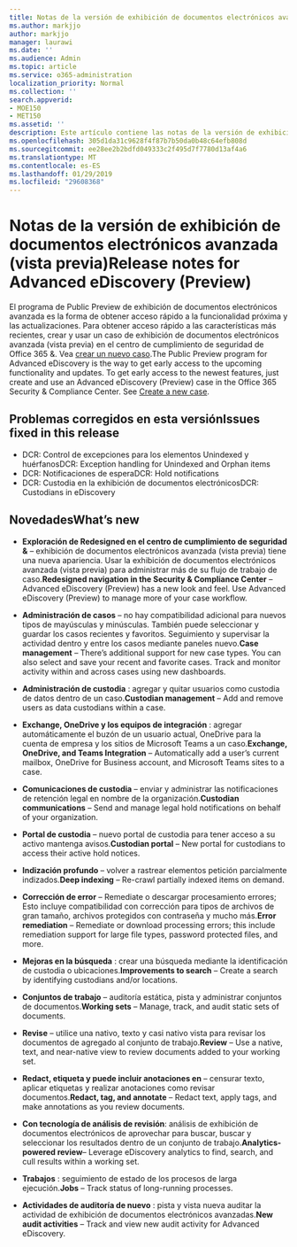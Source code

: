 ```yaml
---
title: Notas de la versión de exhibición de documentos electrónicos avanzada (vista previa)
ms.author: markjjo
author: markjjo
manager: laurawi
ms.date: ''
ms.audience: Admin
ms.topic: article
ms.service: o365-administration
localization_priority: Normal
ms.collection: ''
search.appverid:
- MOE150
- MET150
ms.assetid: ''
description: Este artículo contiene las notas de la versión de exhibición de documentos electrónicos avanzada (vista previa).
ms.openlocfilehash: 305d1da31c9628f4f87b7b50da0b48c64efb808d
ms.sourcegitcommit: ee28ee2b2bdfd049333c2f495d7f7780d13af4a6
ms.translationtype: MT
ms.contentlocale: es-ES
ms.lasthandoff: 01/29/2019
ms.locfileid: "29608368"
---
```

# <a name="release-notes-for-advanced-ediscovery-preview"></a><span data-ttu-id="40439-103">Notas de la versión de exhibición de documentos electrónicos avanzada (vista previa)</span><span class="sxs-lookup"><span data-stu-id="40439-103">Release notes for Advanced eDiscovery (Preview)</span></span>

<span data-ttu-id="40439-p101">El programa de Public Preview de exhibición de documentos electrónicos avanzada es la forma de obtener acceso rápido a la funcionalidad próxima y las actualizaciones. Para obtener acceso rápido a las características más recientes, crear y usar un caso de exhibición de documentos electrónicos avanzada (vista previa) en el centro de cumplimiento de seguridad de Office 365 &. Vea [crear un nuevo caso](create-new-ediscovery-case.md).</span><span class="sxs-lookup"><span data-stu-id="40439-p101">The Public Preview program for Advanced eDiscovery is the way to get early access to the upcoming functionality and updates. To get early access to the newest features, just create and use an Advanced eDiscovery (Preview) case in the Office 365 Security & Compliance Center. See [Create a new case](create-new-ediscovery-case.md).</span></span>

## <a name="issues-fixed-in-this-release"></a><span data-ttu-id="40439-107">Problemas corregidos en esta versión</span><span class="sxs-lookup"><span data-stu-id="40439-107">Issues fixed in this release</span></span>

- <span data-ttu-id="40439-108">DCR: Control de excepciones para los elementos Unindexed y huérfanos</span><span class="sxs-lookup"><span data-stu-id="40439-108">DCR: Exception handling for Unindexed and Orphan items</span></span>
- <span data-ttu-id="40439-109">DCR: Notificaciones de espera</span><span class="sxs-lookup"><span data-stu-id="40439-109">DCR: Hold notifications</span></span>
- <span data-ttu-id="40439-110">DCR: Custodia en la exhibición de documentos electrónicos</span><span class="sxs-lookup"><span data-stu-id="40439-110">DCR: Custodians in eDiscovery</span></span>

## <a name="whats-new"></a><span data-ttu-id="40439-111">Novedades</span><span class="sxs-lookup"><span data-stu-id="40439-111">What’s new</span></span>

- <span data-ttu-id="40439-p102">**Exploración de Redesigned en el centro de cumplimiento de seguridad &** – exhibición de documentos electrónicos avanzada (vista previa) tiene una nueva apariencia. Usar la exhibición de documentos electrónicos avanzada (vista previa) para administrar más de su flujo de trabajo de caso.</span><span class="sxs-lookup"><span data-stu-id="40439-p102">**Redesigned navigation in the Security & Compliance Center** – Advanced eDiscovery (Preview) has a new look and feel. Use Advanced eDiscovery (Preview) to manage more of your case workflow.</span></span>

- <span data-ttu-id="40439-p103">**Administración de casos** – no hay compatibilidad adicional para nuevos tipos de mayúsculas y minúsculas. También puede seleccionar y guardar los casos recientes y favoritos. Seguimiento y supervisar la actividad dentro y entre los casos mediante paneles nuevo.</span><span class="sxs-lookup"><span data-stu-id="40439-p103">**Case management** – There’s additional support for new case types. You can also select and save your recent and favorite cases. Track and monitor activity within and across cases using new dashboards.</span></span>

- <span data-ttu-id="40439-117">**Administración de custodia** : agregar y quitar usuarios como custodia de datos dentro de un caso.</span><span class="sxs-lookup"><span data-stu-id="40439-117">**Custodian management** – Add and remove users as data custodians within a case.</span></span>

- <span data-ttu-id="40439-118">**Exchange, OneDrive y los equipos de integración** : agregar automáticamente el buzón de un usuario actual, OneDrive para la cuenta de empresa y los sitios de Microsoft Teams a un caso.</span><span class="sxs-lookup"><span data-stu-id="40439-118">**Exchange, OneDrive, and Teams Integration** – Automatically add a user’s current mailbox, OneDrive for Business account, and Microsoft Teams sites to a case.</span></span> 

- <span data-ttu-id="40439-119">**Comunicaciones de custodia** – enviar y administrar las notificaciones de retención legal en nombre de la organización.</span><span class="sxs-lookup"><span data-stu-id="40439-119">**Custodian communications** – Send and manage legal hold notifications on behalf of your organization.</span></span>

- <span data-ttu-id="40439-120">**Portal de custodia** – nuevo portal de custodia para tener acceso a su activo mantenga avisos.</span><span class="sxs-lookup"><span data-stu-id="40439-120">**Custodian portal** – New portal for custodians to access their active hold notices.</span></span>

- <span data-ttu-id="40439-121">**Indización profundo** – volver a rastrear elementos petición parcialmente indizados.</span><span class="sxs-lookup"><span data-stu-id="40439-121">**Deep indexing** – Re-crawl partially indexed items on demand.</span></span>

- <span data-ttu-id="40439-122">**Corrección de error** – Remediate o descargar procesamiento errores; Esto incluye compatibilidad con corrección para tipos de archivos de gran tamaño, archivos protegidos con contraseña y mucho más.</span><span class="sxs-lookup"><span data-stu-id="40439-122">**Error remediation** – Remediate or download processing errors; this include remediation support for large file types, password protected files, and more.</span></span> 

- <span data-ttu-id="40439-123">**Mejoras en la búsqueda** : crear una búsqueda mediante la identificación de custodia o ubicaciones.</span><span class="sxs-lookup"><span data-stu-id="40439-123">**Improvements to search** – Create a search by identifying custodians and/or locations.</span></span>

- <span data-ttu-id="40439-124">**Conjuntos de trabajo** – auditoría estática, pista y administrar conjuntos de documentos.</span><span class="sxs-lookup"><span data-stu-id="40439-124">**Working sets** – Manage, track, and audit static sets of documents.</span></span>

- <span data-ttu-id="40439-125">**Revise** – utilice una nativo, texto y casi nativo vista para revisar los documentos de agregado al conjunto de trabajo.</span><span class="sxs-lookup"><span data-stu-id="40439-125">**Review** – Use a native, text, and near-native view to review documents added to your working set.</span></span>

- <span data-ttu-id="40439-126">**Redact, etiqueta y puede incluir anotaciones en** – censurar texto, aplicar etiquetas y realizar anotaciones como revisar documentos.</span><span class="sxs-lookup"><span data-stu-id="40439-126">**Redact, tag, and annotate** – Redact text, apply tags, and make annotations as you review documents.</span></span>
  
- <span data-ttu-id="40439-127">**Con tecnología de análisis de revisión**: análisis de exhibición de documentos electrónicos de aprovechar para buscar, buscar y seleccionar los resultados dentro de un conjunto de trabajo.</span><span class="sxs-lookup"><span data-stu-id="40439-127">**Analytics-powered review**– Leverage eDiscovery analytics to find, search, and cull results within a working set.</span></span>

- <span data-ttu-id="40439-128">**Trabajos** : seguimiento de estado de los procesos de larga ejecución.</span><span class="sxs-lookup"><span data-stu-id="40439-128">**Jobs** – Track status of long-running processes.</span></span>

- <span data-ttu-id="40439-129">**Actividades de auditoría de nuevo** : pista y vista nueva auditar la actividad de exhibición de documentos electrónicos avanzadas.</span><span class="sxs-lookup"><span data-stu-id="40439-129">**New audit activities** – Track and view new audit activity for Advanced eDiscovery.</span></span>
